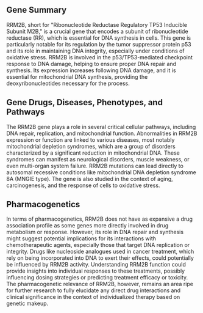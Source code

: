 ## Gene Summary
RRM2B, short for "Ribonucleotide Reductase Regulatory TP53 Inducible Subunit M2B," is a crucial gene that encodes a subunit of ribonucleotide reductase (RR), which is essential for DNA synthesis in cells. This gene is particularly notable for its regulation by the tumor suppressor protein p53 and its role in maintaining DNA integrity, especially under conditions of oxidative stress. RRM2B is involved in the p53/TP53-mediated checkpoint response to DNA damage, helping to ensure proper DNA repair and synthesis. Its expression increases following DNA damage, and it is essential for mitochondrial DNA synthesis, providing the deoxyribonucleotides necessary for the process.

## Gene Drugs, Diseases, Phenotypes, and Pathways
The RRM2B gene plays a role in several critical cellular pathways, including DNA repair, replication, and mitochondrial function. Abnormalities in RRM2B expression or function are linked to various diseases, most notably mitochondrial depletion syndromes, which are a group of disorders characterized by a significant reduction in mitochondrial DNA. These syndromes can manifest as neurological disorders, muscle weakness, or even multi-organ system failure. RRM2B mutations can lead directly to autosomal recessive conditions like mitochondrial DNA depletion syndrome 8A (MNGIE type). The gene is also studied in the context of aging, carcinogenesis, and the response of cells to oxidative stress.

## Pharmacogenetics
In terms of pharmacogenetics, RRM2B does not have as expansive a drug association profile as some genes more directly involved in drug metabolism or response. However, its role in DNA repair and synthesis might suggest potential implications for its interactions with chemotherapeutic agents, especially those that target DNA replication or integrity. Drugs like nucleoside analogues used in cancer treatment, which rely on being incorporated into DNA to exert their effects, could potentially be influenced by RRM2B activity. Understanding RRM2B function could provide insights into individual responses to these treatments, possibly influencing dosing strategies or predicting treatment efficacy or toxicity. The pharmacogenetic relevance of RRM2B, however, remains an area ripe for further research to fully elucidate any direct drug interactions and clinical significance in the context of individualized therapy based on genetic makeup.